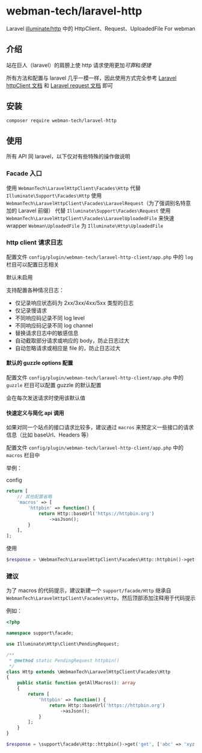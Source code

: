 # webman-tech/laravel-http

Laravel [illuminate/http](https://packagist.org/packages/illuminate/http) 中的 HttpClient、Request、UploadedFile For webman

## 介绍

站在巨人（laravel）的肩膀上使 http 请求使用更加*可靠*和*便捷*

所有方法和配置与 laravel 几乎一模一样，因此使用方式完全参考 [Laravel httpClient 文档](https://laravel.com/docs/http-client) 和 [Laravel request 文档](https://laravel.com/docs/requests) 即可

## 安装

```bash
composer require webman-tech/laravel-http
```

## 使用

所有 API 同 laravel，以下仅对有些特殊的操作做说明

### Facade 入口

使用 `WebmanTech\LaravelHttpClient\Facades\Http` 代替 `Illuminate\Support\Facades\Http`
使用 `WebmanTech\LaravelHttpClient\Facades\LaravelRequest`（为了强调别名特意加的 Laravel 前缀） 代替 `Illuminate\Support\Facades\Request`
使用 `WebmanTech\LaravelHttpClient\Facades\LaravelUploadedFile` 来快速 wrapper `Webman\UploadedFile` 为 `Illuminate\Http\UploadedFile`

### http client 请求日志

配置文件 `config/plugin/webman-tech/laravel-http-client/app.php` 中的 `log` 栏目可以配置日志相关

默认未启用

支持配置各种情况日志：

- 仅记录响应状态码为 2xx/3xx/4xx/5xx 类型的日志
- 仅记录慢请求
- 不同响应码记录不同 log level
- 不同响应码记录不同 log channel
- 替换请求日志中的敏感信息
- 自动截取部分请求或响应的 body，防止日志过大
- 自动忽略请求或相应是 file 的，防止日志过大

#### 默认的 guzzle options 配置

配置文件 `config/plugin/webman-tech/laravel-http-client/app.php` 中的 `guzzle` 栏目可以配置 guzzle 的默认配置

会在每次发送请求时使用该默认值

#### 快速定义与简化 api 调用

如果对同一个站点的接口请求比较多，建议通过 `macros` 来预定义一些接口的请求信息（比如 baseUrl、Headers 等）

配置文件 `config/plugin/webman-tech/laravel-http-client/app.php` 中的 `macros` 栏目中

举例：

config

```php
return [
    // 其他配置省略
    'macros' => [
        'httpbin' => function() {
            return Http::baseUrl('https://httpbin.org')
                ->asJson();
        }
    ],
];
```

使用

```php
$response = \WebmanTech\LaravelHttpClient\Facades\Http::httpbin()->get('get', ['abc' => 'xyz']);
```

### 建议

为了 macros 的代码提示，建议新建一个 `support/facade/Http` 继承自 `WebmanTech\LaravelHttpClient\Facades\Http`，然后顶部添加注释用于代码提示

例如：

```php
<?php

namespace support\facade;

use Illuminate\Http\Client\PendingRequest;

/**
 * @method static PendingRequest httpbin()
 */
class Http extends \WebmanTech\LaravelHttpClient\Facades\Http
{
    public static function getAllMacros(): array
    {
        return [
            'httpbin' => function() {
                return Http::baseUrl('https://httpbin.org')
                    ->asJson();
            }
        ];
    }
}
```

```php
$response = \support\facade\Http::httpbin()->get('get', ['abc' => 'xyz']);
```

